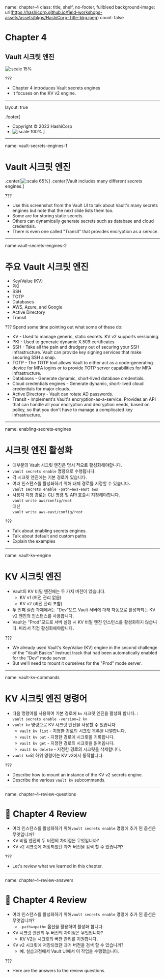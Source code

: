 name: chapter-4
class: title, shelf, no-footer, fullbleed
background-image: url(https://hashicorp.github.io/field-workshops-assets/assets/bkgs/HashiCorp-Title-bkg.jpeg)
count: false

# Chapter 4      
## Vault 시크릿 엔진

![:scale 15%](https://hashicorp.github.io/field-workshops-assets/assets/logos/logo_vault.png)

???

* Chapter 4 introduces Vault secrets engines
* It focuses on the KV v2 engine.

---
layout: true

.footer[
- Copyright © 2023 HashiCorp
- ![:scale 100%](https://hashicorp.github.io/field-workshops-assets/assets/logos/HashiCorp_Icon_Black.svg)
]

---
name: vault-secrets-engines-1
# Vault 시크릿 엔진

.center[![:scale 65%](https://hashicorp.github.io/field-workshops-vault/slides/multi-cloud/vault-oss/images/vault-secrets-engines.png)]
.center[Vault includes many different secrets engines.]

???
* Use this screenshot from the Vault UI to talk about Vault's many secrets engines but note that the next slide lists them too.
* Some are for storing static secrets.
* Others can dynamically generate secrets such as database and cloud credentials.
* There is even one called "Transit" that provides encryption as a service.

---
name:vault-secrets-engines-2
# 주요 Vault 시크릿 엔진
* Key/Value (KV)
* PKI
* SSH
* TOTP
* Databases
* AWS, Azure, and Google
* Active Directory
* Transit

???
Spend some time pointing out what some of these do:
* KV - Used to manage generic, static secrets. KV v2 supports versioning.
* PKI - Used to generate dynamic X.509 certificates
* SSH - Take all the pain and drudgery out of securing your SSH infrastructure. Vault can provide key signing services that make securing SSH a snap.
* TOTP - The TOTP tool allows Vault to either act as a code-generating device for MFA logins or to provide TOTP server capabilities for MFA infrastructure.
* Databases - Generate dynamic, short-lived database credentials.
* Cloud credentials engines - Generate dynamic, short-lived cloud credentials for major clouds.
* Active Directory - Vault can rotate AD passwords.
* Transit - Implement's Vault's encryption-as-a-service. Provides an API that can handle all your encryption and decryption needs, based on policy, so that you don't have to manage a complicated key infrastructure.

---
name: enabling-secrets-engines
# 시크릿 엔진 활성화

* 대부분의 Vault 시크릿 엔진은 명시 적으로 활성화해야합니다.
* `vault secrets enable` 명령으로 수행됩니다.
* 각 시크릿 엔진에는 기본 경로가 있습니다.
* 여러 인스턴스를 활성화하기 위해 대체 경로를 지정할 수 있습니다. <br>`vault secrets enable -path=aws-east aws`
* 사용자 지정 경로는 CLI 명령 및 API 호출시 지정해야합니다. <br>
   `vault write aws/config/root` <br>
   대신 <br>
   `vault write aws-east/config/root`

???

* Talk about enabling secrets engines.
* Talk about default and custom paths
* Explain the examples

---
name: vault-kv-engine
# KV 시크릿 엔진
* Vault의 KV 비밀 엔진에는 두 가지 버전이 있습니다.
  * KV v1 (버전 관리 없음)
  * KV v2 (버전 관리 포함)
* 두 번째 실습 과제에서는 "Dev"모드 Vault 서버에 대해 자동으로 활성화되는 KV v2 엔진의 인스턴스를 사용합니다.
* Vault는 "Prod"모드로 서버 실행 시 KV 비밀 엔진 인스턴스를 활성화하지 않습니다. 따라서 직접 활성화해야합니다.

???
* We already used Vault's Key/Value (KV) engine in the second challenge of the "Vault Basics" Instruqt track that had been automatically enabled for the "Dev" mode server.
* But we'll need to mount it ourselves for the "Prod" mode server.

---
name: vault-kv-commands
# KV 시크릿 엔진 명령어
* 다음 명령어를 사용하여 기본 경로에  `kv` 시크릿 엔진을 활성화 합니다.  :<br>
`vault secrets enable -version=2 kv`
* `vault kv` 명령으로 KV 시크릿 엔진을 사용할 수 있습니다.
  * `vault kv list` - 지정한 경로의 시크릿 목록을 나열합니다.
  * `vault kv put` - 지정한 경로에 시크릿을 기록합니다.
  * `vault kv get` - 지정한 경로의 시크릿을 읽어옵니다.
  * `vault kv delete` - 지정한 경로의 시크릿을 삭제합니다.
* `vault kv`의 하위 명령어는 KV v2에서 동작합니다.

???

* Describe how to mount an instance of the KV v2 secrets engine.
* Describe the various `vault kv` subcommands.

---
name: chapter-4-review-questions
# 📝 Chapter 4 Review

* 여러 인스턴스를 활성화하기 위해`vault secrets enable` 명령에 추가 된 옵션은 무엇입니까?
* KV 비밀 엔진의 두 버전의 차이점은 무엇입니까?
* KV v2 시크릿에 저장되었던 과거 버전을 검색 할 수 있습니까?

???
* Let's review what we learned in this chapter.

---
name: chapter-4-review-answers
# 📝 Chapter 4 Review

* 여러 인스턴스를 활성화하기 위해`vault secrets enable` 명령에 추가 된 옵션은 무엇입니까?
  * `-path=<path>` 옵션을 활용하여 활성화 합니다.
* KV 시크릿 엔진의 두 버전의 차이점은 무엇입니까?
  * KV V2는 시크릿의 버전 관리를 지원합니다.
* KV v2 시크릿에 저장되었던 과거 버전을 검색 할 수 있습니까?
  * 예. 실습과정에서 Vault UI에서 이 작업을 수행했습니다.

???
* Here are the answers to the review questions.
